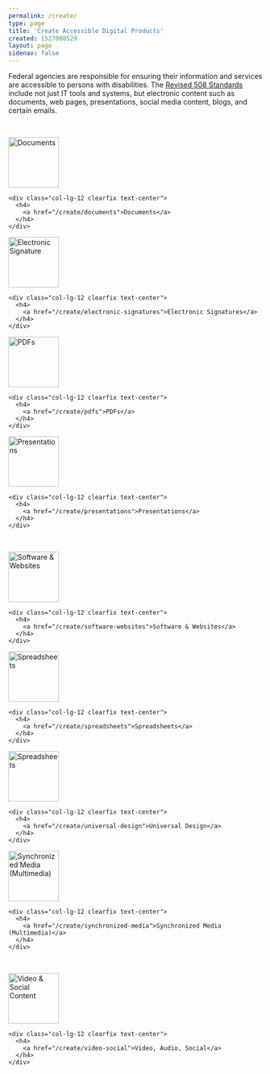 ```yaml
---
permalink: /create/
type: page
title: 'Create Accessible Digital Products'
created: 1527000529
layout: page
sidenav: false
---
```


Federal agencies are responsible for ensuring their information and services are accessible to persons with disabilities. The [Revised 508 Standards][1] include not just IT tools and systems, but electronic content such as documents, web pages, presentations, social media content, blogs, and certain emails.

&nbsp;

<div class="row nopadding">
  <div class="col-lg-3">
    <div class="col-lg-12 clearfix text-center">
      <a href="/create/documents"><img alt="Documents" src="/sites/all/themes/508retheme/images/icons/pencil-white.png" style="width:100px;" title="Documents" /></a>
    </div>
    
    <div class="col-lg-12 clearfix text-center">
      <h4>
        <a href="/create/documents">Documents</a>
      </h4>
    </div>
  </div>
  
  <div class="col-lg-3">
    <div class="col-lg-12 clearfix text-center">
      <a href="/create/electronic-signatures"><img alt="Electronic Signature" src="/sites/all/themes/508retheme/images/icons/pencil-white.png" style="width:100px;" title="Electronic Signatures" /></a>
    </div>
    
    <div class="col-lg-12 clearfix text-center">
      <h4>
        <a href="/create/electronic-signatures">Electronic Signatures</a>
      </h4>
    </div>
  </div>
  
  <div class="col-lg-3">
    <div class="col-lg-12 clearfix text-center">
      <a href="/create/pdfs"><img alt="PDFs" src="/sites/all/themes/508retheme/images/icons/pencil-white.png" style="width:100px;" title="PDFs" /></a>
    </div>
    
    <div class="col-lg-12 clearfix text-center">
      <h4>
        <a href="/create/pdfs">PDFs</a>
      </h4>
    </div>
  </div>
  
  <div class="col-lg-3">
    <div class="col-lg-12 clearfix text-center">
      <a href="/create/presentations"><img alt="Presentations" src="/sites/all/themes/508retheme/images/icons/pencil-white.png" style="width:100px;" title="Presentations" /></a>
    </div>
    
    <div class="col-lg-12 clearfix text-center">
      <h4>
        <a href="/create/presentations">Presentations</a>
      </h4>
    </div>
  </div>
</div>

&nbsp;

<div class="row nopadding">
  <div class="col-lg-3">
    <div class="col-lg-12 clearfix text-center">
      <a href="/create/software-websites"><img alt="Software & Websites" src="/sites/all/themes/508retheme/images/icons/pencil-white.png" style="width:100px;" title="Software & Websites" /></a>
    </div>
    
    <div class="col-lg-12 clearfix text-center">
      <h4>
        <a href="/create/software-websites">Software & Websites</a>
      </h4>
    </div>
  </div>
  
  <div class="col-lg-3">
    <div class="col-lg-12 clearfix text-center">
      <a href="/create/spreadsheets"><img alt="Spreadsheets" src="/sites/all/themes/508retheme/images/icons/pencil-white.png" style="width:100px;" title="Spreadsheets" /></a>
    </div>
    
    <div class="col-lg-12 clearfix text-center">
      <h4>
        <a href="/create/spreadsheets">Spreadsheets</a>
      </h4>
    </div>
  </div>
  
  <div class="col-lg-3">
    <div class="col-lg-12 clearfix text-center">
      <a href="/create/universal-design"><img alt="Spreadsheets" src="/sites/all/themes/508retheme/images/icons/pencil-white.png" style="width:100px;" title="Universal Design" /></a>
    </div>
    
    <div class="col-lg-12 clearfix text-center">
      <h4>
        <a href="/create/universal-design">Universal Design</a>
      </h4>
    </div>
  </div>
  
  <div class="col-lg-3">
    <div class="col-lg-12 clearfix text-center">
      <a href="/create/synchronized-media"><img alt="Synchronized Media (Multimedia)" src="sites/default/files/sync-media.png" style="width:100px;" title="Synchronized Media (Multimedia)" /></a>
    </div>
    
    <div class="col-lg-12 clearfix text-center">
      <h4>
        <a href="/create/synchronized-media">Synchronized Media (Multimedia)</a>
      </h4>
    </div>
  </div>
</div>

&nbsp;

<div class="row nopadding">
  <div class="col-lg-3">
    <div class="col-lg-12 clearfix text-center">
      <a href="/create/video-social"><img alt="Video & Social Content" src="/sites/all/themes/508retheme/images/icons/pencil-white.png" style="width:100px;" title="Video & Social Content" /></a>
    </div>
    
    <div class="col-lg-12 clearfix text-center">
      <h4>
        <a href="/create/video-social">Video, Audio, Social</a>
      </h4>
    </div>
  </div>
</div>

 [1]: https://www.access-board.gov/guidelines-and-standards/communications-and-it/about-the-ict-refresh/final-rule/text-of-the-standards-and-guidelines